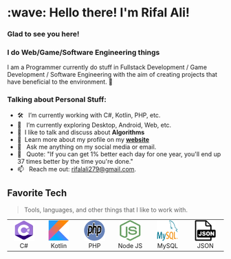<h1 align="left" id="macropower-title">:wave: Hello there! I'm Rifal Ali!</h1>

### Glad to see you here! &nbsp;
<h3 align="left">I do Web/Game/Software Engineering things</h3>

I am a Programmer currently do stuff in Fullstack Development / Game Development / Software Engineering with the aim of creating projects that have beneficial to the environment. 🚀

### Talking about Personal Stuff:

- 🛠 &nbsp; I’m currently working with C#, Kotlin, PHP, etc.
- 🚀 &nbsp; I’m currently exploring Desktop, Android, Web, etc.
- :speech_balloon: &nbsp;I like to talk and discuss about **Algorithms**
- :book: &nbsp;Learn more about my profile on my **[website](https://revalt.000webhostapp.com/)**
- 💬 &nbsp; Ask me anything on my social media or email.
- 👾 &nbsp; Quote: "If you can get 1% better each day for one year, you'll end up 37 times better by the time you're done."
- 📫 &nbsp; Reach me out: rifalali279@gmail.com.

<h2 align="left" id="revalt-tech">Favorite Tech</h2>

> Tools, languages, and other things that I like to work with.

<table>
  <tr>
    <td align="center" width="96">
      <a href="#revalt-tech">
        <img src="./img/csharp.svg" width="48" height="48" alt="C#" />
      </a>
      <br>C#
    </td>
    <td align="center" width="96">
      <a href="#revalt-tech">
        <img src="./img/kotlin.svg" width="48" height="48" alt="Kotlin" />
      </a>
      <br>Kotlin
    </td>
    <td align="center" width="96">
      <a href="#revalt-tech">
        <img src="./img/php.svg" width="48" height="48" alt="PHP" />
      </a>
      <br>PHP
    </td>
    <td align="center" width="96">
      <a href="#revalt-tech">
        <img src="./img/nodejs.svg" width="48" height="48" alt="NodeJS" />
      </a>
      <br>Node JS
    </td>
    <td align="center" width="96">
      <a href="#revalt-tech" >
        <img src="./img/mysql.svg" width="48" height="48" alt="MySQL" />
      </a>
      <br>MySQL
    </td>
    <td align="center" width="96"> 
      <a href="#macropower-tech" >
        <img src="./img/json.svg" width="48" height="48" alt="JSON" />
      </a>
      <br>JSON
    </td>
  </tr>
</table>

